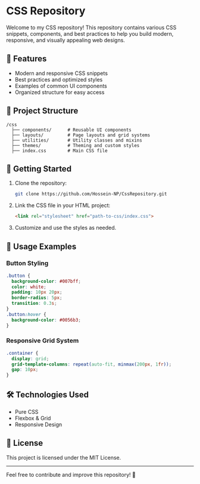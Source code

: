 # CSS Repository

Welcome to my CSS repository! This repository contains various CSS snippets, components, and best practices to help you build modern, responsive, and visually appealing web designs.

## 📌 Features
- Modern and responsive CSS snippets
- Best practices and optimized styles
- Examples of common UI components
- Organized structure for easy access

## 📂 Project Structure
```
/css
  ├── components/      # Reusable UI components
  ├── layouts/         # Page layouts and grid systems
  ├── utilities/       # Utility classes and mixins
  ├── themes/          # Theming and custom styles
  ├── index.css        # Main CSS file
```

## 🚀 Getting Started
1. Clone the repository:
   ```sh
   git clone https://github.com/Hossein-NP/CssRepository.git
   ```
2. Link the CSS file in your HTML project:
   ```html
   <link rel="stylesheet" href="path-to-css/index.css">
   ```
3. Customize and use the styles as needed.

## 📖 Usage Examples
### Button Styling
```css
.button {
  background-color: #007bff;
  color: white;
  padding: 10px 20px;
  border-radius: 5px;
  transition: 0.3s;
}
.button:hover {
  background-color: #0056b3;
}
```

### Responsive Grid System
```css
.container {
  display: grid;
  grid-template-columns: repeat(auto-fit, minmax(200px, 1fr));
  gap: 10px;
}
```

## 🛠 Technologies Used
- Pure CSS
- Flexbox & Grid
- Responsive Design

## 📜 License
This project is licensed under the MIT License.

---
Feel free to contribute and improve this repository! 🚀
